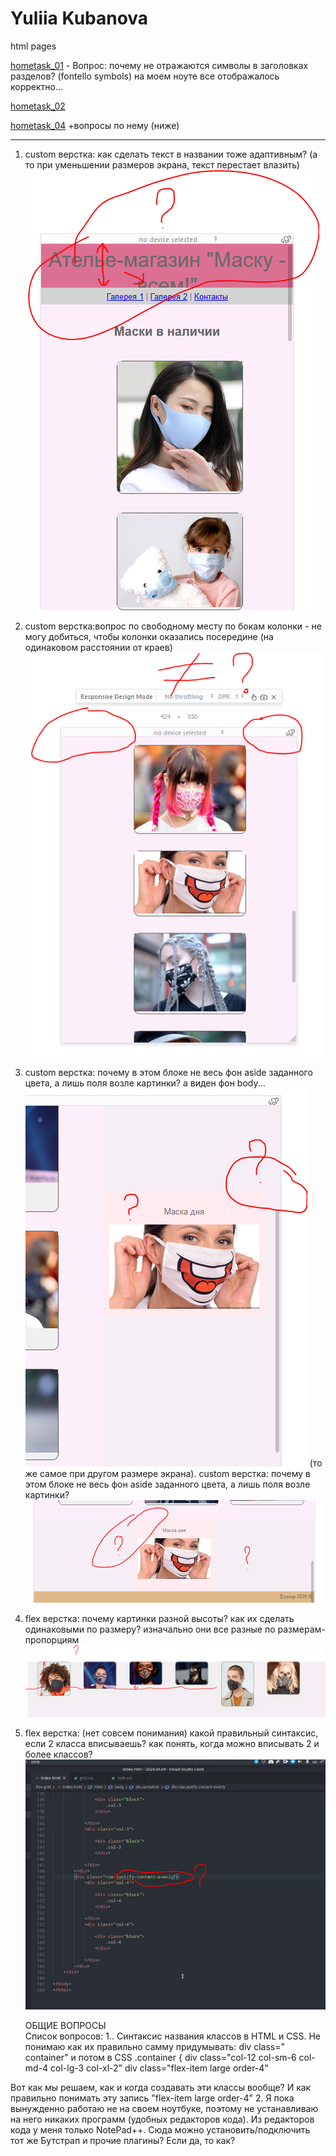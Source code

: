 # Yuliia Kubanova
html pages

[hometask_01](https://yuliia-ku.github.io/hometask_01/ "Резюме") - Вопрос: почему не отражаются символы в заголовках разделов? (fontello symbols) на моем ноуте все отображалось корректно...

[hometask_02](https://yuliia-ku.github.io/hometask_02/hometask_2.html "ДЗ №2 всякие блоки")

[hometask_04](https://github.com/Yuliia-Ku/Yuliia-Ku.github.io/tree/master/hometask_04 "ДЗ №4 Flex верстка: галерея фото")
   +вопросы по нему (ниже)
   ***
   1. custom верстка: как сделать текст в названии тоже адаптивным? (а то при уменьшении размеров экрана, текст перестает влазить)
   ![1. custom верстка: как сделать текст в названии тоже адаптивным? (при уменьшении размеров экрана, текст перестает влазить)](https://github.com/Yuliia-Ku/Yuliia-Ku.github.io/blob/master/hometask_04/issues/%D0%B2%D0%BE%D0%BF%D1%80%D0%BE%D1%81%20%D0%BA%D0%B0%D0%BA%20%D1%81%D0%B4%D0%B5%D0%BB%D0%B0%D1%82%D1%8C%20%D1%82%D0%B5%D0%BA%D1%81%D1%82%20%D0%B2%20%D0%BD%D0%B0%D0%B7%D0%B2%D0%B0%D0%BD%D0%B8%D0%B8%20%D1%82%D0%BE%D0%B6%D0%B5%20%D0%B0%D0%B4%D0%B0%D0%BF%D1%82%D0%B8%D0%B2%D0%BD%D1%8B%D0%BC.PNG)
   2. custom верстка:вопрос по свободному месту по бокам колонки - не могу добиться, чтобы колонки оказались посередине (на одинаковом расстоянии от краев)
   ![2. custom верстка:вопрос по свободному месту по бокам колонки - не могу добиться, чтобы колонки оказались посередине](https://github.com/Yuliia-Ku/Yuliia-Ku.github.io/blob/master/hometask_04/issues/%D0%B2%D0%BE%D0%BF%D1%80%D0%BE%D1%81%20%D0%BF%D0%BE%20%D1%81%D0%B2%D0%BE%D0%B1%D0%BE%D0%B4%D0%BD%D0%BE%D0%BC%D1%83%20%D0%BC%D0%B5%D1%81%D1%82%D1%83%20%D0%BF%D0%BE%20%D0%B1%D0%BE%D0%BA%D0%B0%D0%BC%20%D0%BA%D0%BE%D0%BB%D0%BE%D0%BD%D0%BA%D0%B8.PNG)
   3. custom верстка: почему в этом блоке не весь фон aside заданного цвета, а лишь поля возле картинки? а виден фон body...
   ![3. custom верстка: почему в этом блоке не весь фон aside заданного цвета, а лишь поля возле картинки?](https://github.com/Yuliia-Ku/Yuliia-Ku.github.io/blob/master/hometask_04/issues/%D0%B2%D0%BE%D0%BF%D1%80%D0%BE%D1%81%20%D0%BF%D0%BE%D1%87%D0%B5%D0%BC%D1%83%20%D0%BD%D0%B5%20%D0%B2%D0%B5%D1%81%D1%8C%20%D1%84%D0%BE%D0%BD%20aside%20%D0%B7%D0%B0%D0%B4%D0%B0%D0%BD%D0%BD%D0%BE%D0%B3%D0%BE%20%D1%86%D0%B2%D0%B5%D1%82%D0%B0.PNG)
   (то же самое при другом размере экрана). custom верстка: почему в этом блоке не весь фон aside заданного цвета, а лишь поля возле картинки?
   ![3 (то же самое при другом размере экрана). custom верстка: почему в этом блоке не весь фон aside заданного цвета, а лишь поля возле картинки?](https://github.com/Yuliia-Ku/Yuliia-Ku.github.io/blob/master/hometask_04/issues/%D0%B2%D0%BE%D0%BF%D1%80%D0%BE%D1%81%20%D0%BF%D0%BE%D1%87%D0%B5%D0%BC%D1%83%20%D0%BD%D0%B5%20%D0%B2%D0%B5%D1%81%D1%8C%20%D1%84%D0%BE%D0%BD%20aside%20%D0%B7%D0%B0%D0%B4%D0%B0%D0%BD%D0%BD%D0%BE%D0%B3%D0%BE%20%D1%86%D0%B2%D0%B5%D1%82%D0%B0_.PNG)
   4. flex верстка: почему картинки разной высоты? как их сделать одинаковыми по размеру? изначально они все разные по размерам-пропорциям
   ![4. flex верстка: почему картинки разной высоты? как их сделать одинаковыми по размеру? изначально они все разные по размерам-пропорциям](https://github.com/Yuliia-Ku/Yuliia-Ku.github.io/blob/master/hometask_04/issues/%D0%B2%D0%BE%D0%BF%D1%80%D0%BE%D1%81%20%D0%BF%D0%BE%D0%B5%D0%BC%D1%83%20%D0%BA%D0%B0%D1%80%D1%82%D0%B8%D0%BD%D0%BA%D0%B8%20%D1%80%D0%B0%D0%B7%D0%BD%D0%BE%D0%B9%20%D0%B2%D1%8B%D1%81%D0%BE%D1%82%D1%8B_%20%D0%BA%D0%B0%D0%BA%20%D0%B8%D1%85%20%D1%81%D0%B4%D0%B5%D0%BB%D0%B0%D1%82%D1%8C%20%D0%BE%D0%B4%D0%B8%D0%BD%D0%B0%D0%BA%D0%BE%D0%B2%D1%8B%D0%BC%D0%B8%20%D0%BF%D0%BE%20%D1%80%D0%B0%D0%B7%D0%BC%D0%B5%D1%80%D1%83_.PNG)
   5. flex верстка: (нет совсем понимания) какой правильный синтаксис, если 2 класса вписываешь? как понять, когда можно вписывать 2 и более классов?
   ![5. flex верстка: какой правильный синтаксис если 2 класса вписываешь? когда можно вписывать 2 и более классов?](https://github.com/Yuliia-Ku/Yuliia-Ku.github.io/blob/master/hometask_04/issues/%D0%B2%D0%BE%D0%BF%D1%80%D0%BE%D1%81%20%D0%BA%D0%B0%D0%BA%D0%BE%D0%B9%20%D0%BF%D1%80%D0%B0%D0%B2%D0%B8%D0%BB%D1%8C%D0%BD%D1%8B%D0%B9%20%D1%81%D0%B8%D0%BD%D1%82%D0%B0%D0%BA%D1%81%D0%B8%D1%81%20%D0%B5%D1%81%D0%BB%D0%B8%202%20%D0%BA%D0%BB%D0%B0%D1%81%D1%81%D0%B0%20%D0%B2%D0%BF%D0%B8%D1%81%D1%8B%D0%B2%D0%B0%D0%B5%D1%88%D1%8C%20_%20%D0%BA%D0%BE%D0%B3%D0%B4%D0%B0%20%D0%BC%D0%BE%D0%B6%D0%BD%D0%BE%20%D0%B2%D0%BF%D0%B8%D1%81%D1%8B%D0%B2%D0%B0%D1%82%D1%8C%202%20%D0%B8%20%D0%B1%D0%BE%D0%BB%D0%B5%D0%B5%20%D0%BA%D0%BB%D0%B0%D1%81%D1%81%D0%BE%D0%B2.PNG)
      
      ОБЩИЕ ВОПРОСЫ  
      Список вопросов:
1..	Синтаксис названия классов в НТML и CSS. Не понимаю как их правильно самму придумывать:
div class=" container" и  потом в CSS  .container {
div class="col-12 col-sm-6 col-md-4 col-lg-3 col-xl-2"
div class="flex-item large order-4"
    
Вот как мы решаем, как и когда создавать эти классы вообще? И как правильно понимать эту запись "flex-item large order-4"
    2. Я пока вынужденно работаю не на своем ноутбуке, поэтому не устанавливаю на него никаких программ (удобных редакторов кода).
Из редакторов кода у меня только NotePad++. Сюда можно установить/подключить тот же Бутстрап и прочие плагины? Если да, то как?


